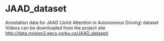 # JAAD_dataset
Annotation data for JAAD (Joint Attention in Autonomous Driving) dataset
Videos can be downloaded from the project site http://data.nvision2.eecs.yorku.ca/JAAD_dataset/
